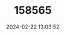 ---
title: "158565"
category: "Allocnemis interrupta"
draft: false
date: 2024-02-22 13:03:52
languages:
  English: ["Gabon Yellowwing"]
---
